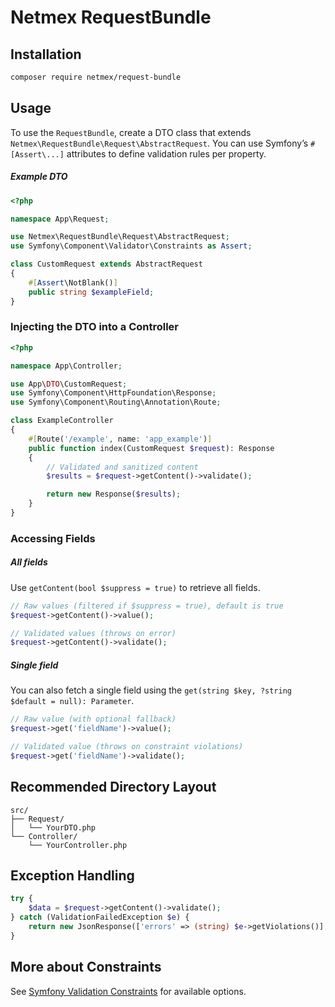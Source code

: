 # Netmex RequestBundle

## Installation

```bash
composer require netmex/request-bundle
```

## Usage

To use the ```RequestBundle```, create a DTO class that extends ```Netmex\RequestBundle\Request\AbstractRequest```.
You can use Symfony’s ```#[Assert\...]``` attributes to define validation rules per property.

##### Example DTO
```php
<?php

namespace App\Request;

use Netmex\RequestBundle\Request\AbstractRequest;
use Symfony\Component\Validator\Constraints as Assert;

class CustomRequest extends AbstractRequest
{
    #[Assert\NotBlank()]
    public string $exampleField;
}

```

### Injecting the DTO into a Controller

```php
<?php

namespace App\Controller;

use App\DTO\CustomRequest;
use Symfony\Component\HttpFoundation\Response;
use Symfony\Component\Routing\Annotation\Route;

class ExampleController
{
    #[Route('/example', name: 'app_example')]
    public function index(CustomRequest $request): Response
    {
        // Validated and sanitized content
        $results = $request->getContent()->validate();

        return new Response($results);
    }
}
```

### Accessing Fields

##### All fields
Use ```getContent(bool $suppress = true)``` to retrieve all fields.

```php
// Raw values (filtered if $suppress = true), default is true
$request->getContent()->value();
```

```php
// Validated values (throws on error)
$request->getContent()->validate();

```

##### Single field
You can also fetch a single field using the ```get(string $key, ?string $default = null): Parameter```.

```php
// Raw value (with optional fallback)
$request->get('fieldName')->value();
```

```php
// Validated value (throws on constraint violations)
$request->get('fieldName')->validate();
```

## Recommended Directory Layout
```text
src/
├── Request/
│   └── YourDTO.php
└── Controller/
    └── YourController.php
```

## Exception Handling
```php
try {
    $data = $request->getContent()->validate();
} catch (ValidationFailedException $e) {
    return new JsonResponse(['errors' => (string) $e->getViolations()], 400);
}
```

## More about Constraints
See [Symfony Validation Constraints](https://symfony.com/doc/current/validation.html#constraints) for available options.
